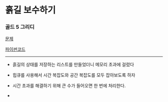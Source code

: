 # 흙길 보수하기
### 골드 5 그리디
[문제](https://www.acmicpc.net/problem/1911)

[파이썬코드](1911.py)

---

- 흙길의 상태를 저장하는 리스트를 만들었더니 메모리 초과에 걸렸다
- 힙큐를 사용해서 시간 복잡도와 공간 복잡도를 모두 잡아보도록 하자

- 시간 초과를 해결하기 위해 큰 수가 들어오면 한 번에 처리한다.
- 